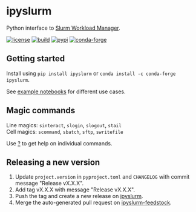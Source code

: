 # ipyslurm

Python interface to [Slurm Workload Manager](https://slurm.schedmd.com).

[![license](https://img.shields.io/github/license/auneri/ipyslurm)](https://github.com/auneri/ipyslurm/blob/main/LICENSE.md)
[![build](https://img.shields.io/github/actions/workflow/status/auneri/ipyslurm/main.yml)](https://github.com/auneri/ipyslurm/actions)
[![pypi](https://img.shields.io/pypi/v/ipyslurm)](https://pypi.org/project/ipyslurm)
[![conda-forge](https://img.shields.io/conda/vn/conda-forge/ipyslurm)](https://anaconda.org/conda-forge/ipyslurm)

## Getting started

Install using `pip install ipyslurm` or `conda install -c conda-forge ipyslurm`.

See [example notebooks](https://github.com/auneri/ipyslurm/tree/main/examples) for different use cases.

## Magic commands

Line magics: `sinteract`, `slogin`, `slogout`, `stail`  
Cell magics: `scommand`, `sbatch`, `sftp`, `swritefile`

Use [?](http://ipython.readthedocs.io/en/stable/interactive/tutorial.html#exploring-your-objects) to get help on individual commands.

## Releasing a new version

1. Update `project.version` in `pyproject.toml` and `CHANGELOG` with commit message "Release vX.X.X".
2. Add tag vX.X.X with message "Release vX.X.X".
3. Push the tag and create a new release on [ipyslurm](https://github.com/auneri/ipyslurm).
4. Merge the auto-generated pull request on [ipyslurm-feedstock](https://github.com/conda-forge/ipyslurm-feedstock).
